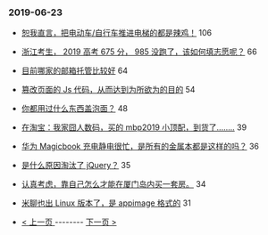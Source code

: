 ### 2019-06-23 
- [恕我直言，把电动车/自行车推进电梯的都是辣鸡！](https://www.v2ex.com/t/576514) 106
- [浙江考生， 2019 高考 675 分， 985 没跑了，该如何填志愿呢？](https://www.v2ex.com/t/576558) 66
- [目前哪家的邮箱托管比较好](https://www.v2ex.com/t/576522) 64
- [篡改页面的 Js 代码，从而达到为所欲为的目的](https://www.v2ex.com/t/576589) 54
- [你都用过什么东西盖泡面？](https://www.v2ex.com/t/576551) 48
- [在淘宝：我家囧人数码，买的 mbp2019 小顶配，到货了........](https://www.v2ex.com/t/576575) 39
- [华为 Magicbook 充电静电很忙，是所有的金属本都是这样的吗？](https://www.v2ex.com/t/576562) 36
- [是什么原因淘汰了 jQuery？](https://www.v2ex.com/t/576583) 35
- [认真考虑，靠自己怎么才能在厦门岛内买一套房。](https://www.v2ex.com/t/576614) 34
- [米聊也出 Linux 版本了，是 appimage 格式的](https://www.v2ex.com/t/576574) 31 

- [ < 上一页 ](https://github.com/able8/v2ex-hot-record/blob/master/2019-06-22.md) -------- [ 下一页 > ](https://github.com/able8/v2ex-hot-record/blob/master/2019-06-24.md)